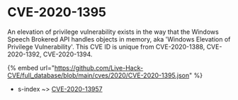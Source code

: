 # CVE-2020-1395

An elevation of privilege vulnerability exists in the way that the Windows Speech Brokered API handles objects in memory, aka 'Windows Elevation of Privilege Vulnerability'. This CVE ID is unique from CVE-2020-1388, CVE-2020-1392, CVE-2020-1394.

{% embed url="https://github.com/Live-Hack-CVE/full_database/blob/main/cves/2020/CVE-2020-1395.json" %}


* s-index ~> [CVE-2020-13957](https://zeste.alice-snow.ru/2020/database/cve-2020-1395/cve-2020-13957-s-index)